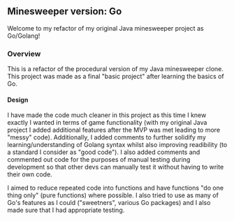 ## Minesweeper version: Go

Welcome to my refactor of my original Java minesweeper project as Go/Golang!

### Overview

This is a refactor of the procedural version of my Java minesweeper clone. This project was made as a final "basic project" after learning the basics of Go.

#### Design

I have made the code much cleaner in this project as this time I knew exactly I wanted in terms of game functionality (with my original Java project I added additional features after the MVP was met leading to more "messy" code). Additionally, I added comments to further solidify my learning/understanding of Golang syntax whilst also improving readibility (to a standard I consider as "good code"). I also added comments and commented out code for the purposes of manual testing during development so that other devs can manually test it without having to write their own code.

I aimed to reduce repeated code into functions and have functions "do one thing only" (pure functions) where possible. I also tried to use as many of Go's features as I could ("sweetners", various Go packages) and I also made sure that I had appropriate testing.
